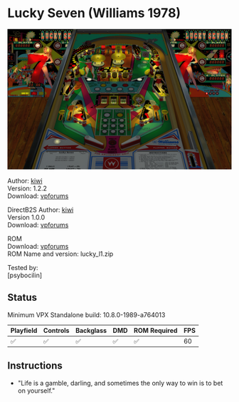 # Lucky Seven (Williams 1978)

![Table Preview](../../images/vpx-luckyseven-preview.png)

Author: [kiwi](https://www.vpforums.org/index.php?showuser=30913)  
Version: 1.2.2   
Download: [vpforums](https://www.vpforums.org/index.php?app=downloads&showfile=12371)

DirectB2S
Author: [kiwi](https://www.vpforums.org/index.php?showuser=30913)  
Version 1.0.0   
Download: [vpforums](https://www.vpforums.org/index.php?app=downloads&showfile=12372)

ROM  
Download: [vpforums](https://www.vpforums.org/index.php?app=downloads&showfile=767)  
ROM Name and version: lucky_l1.zip  

  
Tested by:  
[psybocilin]

## Status 

Minimum VPX Standalone build: 10.8.0-1989-a764013

| Playfield | Controls | Backglass | DMD | ROM Required | FPS | 
|-----------|----------|-----------|-----|--------------|-----|
| :white_check_mark: | :white_check_mark: | :white_check_mark: | :white_check_mark: | :white_check_mark: | 60 |

## Instructions

- "Life is a gamble, darling, and sometimes the only way to win is to bet on yourself."
